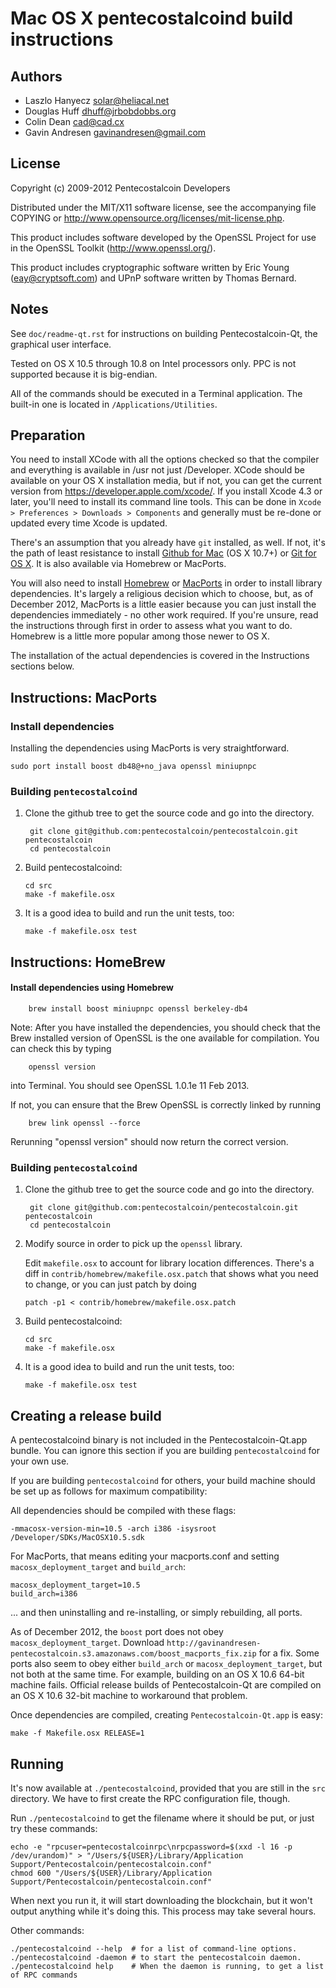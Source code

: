 Mac OS X pentecostalcoind build instructions
====================================

Authors
-------

* Laszlo Hanyecz <solar@heliacal.net>
* Douglas Huff <dhuff@jrbobdobbs.org>
* Colin Dean <cad@cad.cx>
* Gavin Andresen <gavinandresen@gmail.com>

License
-------

Copyright (c) 2009-2012 Pentecostalcoin Developers

Distributed under the MIT/X11 software license, see the accompanying
file COPYING or http://www.opensource.org/licenses/mit-license.php.

This product includes software developed by the OpenSSL Project for use in
the OpenSSL Toolkit (http://www.openssl.org/).

This product includes cryptographic software written by
Eric Young (eay@cryptsoft.com) and UPnP software written by Thomas Bernard.

Notes
-----

See `doc/readme-qt.rst` for instructions on building Pentecostalcoin-Qt, the
graphical user interface.

Tested on OS X 10.5 through 10.8 on Intel processors only. PPC is not
supported because it is big-endian.

All of the commands should be executed in a Terminal application. The
built-in one is located in `/Applications/Utilities`.

Preparation
-----------

You need to install XCode with all the options checked so that the compiler
and everything is available in /usr not just /Developer. XCode should be
available on your OS X installation media, but if not, you can get the
current version from https://developer.apple.com/xcode/. If you install
Xcode 4.3 or later, you'll need to install its command line tools. This can
be done in `Xcode > Preferences > Downloads > Components` and generally must
be re-done or updated every time Xcode is updated.

There's an assumption that you already have `git` installed, as well. If
not, it's the path of least resistance to install [Github for Mac](https://mac.github.com/)
(OS X 10.7+) or
[Git for OS X](https://code.google.com/p/git-osx-installer/). It is also
available via Homebrew or MacPorts.

You will also need to install [Homebrew](http://mxcl.github.io/homebrew/)
or [MacPorts](https://www.macports.org/) in order to install library
dependencies. It's largely a religious decision which to choose, but, as of
December 2012, MacPorts is a little easier because you can just install the
dependencies immediately - no other work required. If you're unsure, read
the instructions through first in order to assess what you want to do.
Homebrew is a little more popular among those newer to OS X.

The installation of the actual dependencies is covered in the Instructions
sections below.

Instructions: MacPorts
----------------------

### Install dependencies

Installing the dependencies using MacPorts is very straightforward.

    sudo port install boost db48@+no_java openssl miniupnpc

### Building `pentecostalcoind`

1. Clone the github tree to get the source code and go into the directory.

        git clone git@github.com:pentecostalcoin/pentecostalcoin.git pentecostalcoin
        cd pentecostalcoin

2.  Build pentecostalcoind:

        cd src
        make -f makefile.osx

3.  It is a good idea to build and run the unit tests, too:

        make -f makefile.osx test

Instructions: HomeBrew
----------------------

#### Install dependencies using Homebrew

        brew install boost miniupnpc openssl berkeley-db4

Note: After you have installed the dependencies, you should check that the Brew installed version of OpenSSL is the one available for compilation. You can check this by typing

        openssl version

into Terminal. You should see OpenSSL 1.0.1e 11 Feb 2013.

If not, you can ensure that the Brew OpenSSL is correctly linked by running

        brew link openssl --force

Rerunning "openssl version" should now return the correct version.

### Building `pentecostalcoind`

1. Clone the github tree to get the source code and go into the directory.

        git clone git@github.com:pentecostalcoin/pentecostalcoin.git pentecostalcoin
        cd pentecostalcoin

2.  Modify source in order to pick up the `openssl` library.

    Edit `makefile.osx` to account for library location differences. There's a
    diff in `contrib/homebrew/makefile.osx.patch` that shows what you need to
    change, or you can just patch by doing

        patch -p1 < contrib/homebrew/makefile.osx.patch

3.  Build pentecostalcoind:

        cd src
        make -f makefile.osx

4.  It is a good idea to build and run the unit tests, too:

        make -f makefile.osx test

Creating a release build
------------------------

A pentecostalcoind binary is not included in the Pentecostalcoin-Qt.app bundle. You can ignore
this section if you are building `pentecostalcoind` for your own use.

If you are building `pentecostalcoind` for others, your build machine should be set up
as follows for maximum compatibility:

All dependencies should be compiled with these flags:

    -mmacosx-version-min=10.5 -arch i386 -isysroot /Developer/SDKs/MacOSX10.5.sdk

For MacPorts, that means editing your macports.conf and setting
`macosx_deployment_target` and `build_arch`:

    macosx_deployment_target=10.5
    build_arch=i386

... and then uninstalling and re-installing, or simply rebuilding, all ports.

As of December 2012, the `boost` port does not obey `macosx_deployment_target`.
Download `http://gavinandresen-pentecostalcoin.s3.amazonaws.com/boost_macports_fix.zip`
for a fix. Some ports also seem to obey either `build_arch` or
`macosx_deployment_target`, but not both at the same time. For example, building
on an OS X 10.6 64-bit machine fails. Official release builds of Pentecostalcoin-Qt are
compiled on an OS X 10.6 32-bit machine to workaround that problem.

Once dependencies are compiled, creating `Pentecostalcoin-Qt.app` is easy:

    make -f Makefile.osx RELEASE=1

Running
-------

It's now available at `./pentecostalcoind`, provided that you are still in the `src`
directory. We have to first create the RPC configuration file, though.

Run `./pentecostalcoind` to get the filename where it should be put, or just try these
commands:

    echo -e "rpcuser=pentecostalcoinrpc\nrpcpassword=$(xxd -l 16 -p /dev/urandom)" > "/Users/${USER}/Library/Application Support/Pentecostalcoin/pentecostalcoin.conf"
    chmod 600 "/Users/${USER}/Library/Application Support/Pentecostalcoin/pentecostalcoin.conf"

When next you run it, it will start downloading the blockchain, but it won't
output anything while it's doing this. This process may take several hours.

Other commands:

    ./pentecostalcoind --help  # for a list of command-line options.
    ./pentecostalcoind -daemon # to start the pentecostalcoin daemon.
    ./pentecostalcoind help    # When the daemon is running, to get a list of RPC commands
